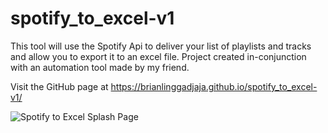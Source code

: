# spotify_to_excel-v1

This tool will use the Spotify Api to deliver your list of playlists and tracks and allow you to export it to an excel file.
Project created in-conjunction with an automation tool made by my friend.

Visit the GitHub page at https://brianlinggadjaja.github.io/spotify_to_excel-v1/

![Spotify to Excel Splash Page](https://repository-images.githubusercontent.com/306866751/b2e53f80-193d-11eb-9e91-a231fffbeb0e)
